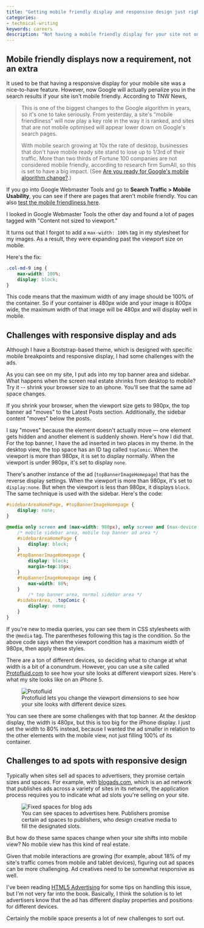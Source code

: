 ```yaml
---
title: "Getting mobile friendly display and responsive design just right, especially with ads"
categories:
- technical-writing
keywords: careers
description: "Not having a mobile friendly display for your site not only strains readers on mobile devices, it can hurt your SEO. Making your site mobile friendly also poses some unique challenges with advertising slots, because the slots shift around when you switch from desktop to mobile."
---
```


## Mobile friendly displays now a requirement, not an extra
It used to be that having a responsive display for your mobile site was a nice-to-have feature. However, now Google will actually penalize you in the search results if your site isn't mobile friendly. According to TNW News, 

>This is one of the biggest changes to the Google algorithm in years, so it's one to take seriously. From yesterday, a site's “mobile friendliness” will now play a key role in the way it is ranked, and sites that are not mobile optimised will appear lower down on Google's search pages.
>
>With mobile search growing at 10x the rate of desktop, businesses that don't have mobile ready site stand to lose up to 1/3rd of their traffic. More than two thirds of Fortune 100 companies are not considered mobile friendly, according to research firm SumAll, so this is set to have a big impact. (See [Are you ready for Google's mobile algorithm change?](http://thenextweb.com/google/2015/04/22/are-you-ready-for-googles-mobile-algorithm-change/).)

If you go into Google Webmaster Tools and go to **Search Traffic > Mobile Usability**, you can see if there are pages that aren't mobile friendly. You can also [test the mobile friendliness here](https://www.google.com/webmasters/tools/mobile-friendly/).

I looked in Google Webmaster Tools the other day and found a lot of pages tagged with "Content not sized to viewport."

It turns out that I forgot to add a `max-width: 100%` tag in my stylesheet for my images. As a result, they were expanding past the viewport size on mobile.

Here's the fix:

```css
.col-md-9 img {
    max-width: 100%;
    display: block;
}
```

This code means that the maximum width of any image should be 100% of the container. So if your container is 480px wide and your image is 800px wide, the maximum width of that image will be 480px and will display well in mobile.

## Challenges with responsive display and ads

Although I have a Bootstrap-based theme, which is designed with specific mobile breakpoints and responsive display, I had some challenges with the ads. 

As you can see on my site, I put ads into my top banner area and sidebar. What happens when the screen real estate shrinks from desktop to mobile? Try it -- shrink your browser size to an iphone. You'll see that the same ad space changes. 

If you shrink your browser, when the viewport size gets to 980px, the top banner ad "moves" to the Latest Posts section. Additionally, the sidebar content "moves" below the posts.

I say "moves" because the element doesn't actually move &mdash; one element gets hidden and another element is suddenly shown. Here's how I did that. For the top banner, I have the ad inserted in two places in my theme. In the desktop view, the top space has an ID tag called `topComic`. When the viewport is more than 980px, it is set to display normally. When the viewport is under 980px, it's set to display `none`. 

There's another instance of the ad (`topBannerImageHomepage`) that has the reverse display settings. When the viewport is more than 980px, it's set to `display:none`. But when the viewport is less than 980px, it displays `block`. The same technique is used with the sidebar. Here's the code:

```css
#sidebarAreaHomePage, #topBannerImageHomepage {
    display: none;
}

@media only screen and (max-width: 980px), only screen and (max-device-width: 980px){
    /* mobile sidebar area, mobile top banner ad area */
    #sidebarAreaHomePage {
        display: block;
    }
    #topBannerImageHomepage {
        display: block;
        margin-top:10px;
    }
    #topBannerImageHomepage img {
        max-width: 80%;
    }
        /* top banner area, normal sidebar area */
    #sidebarArea, .topComic {
        display: none;
    }
}
```

If you're new to media queries, you can see them in CSS stylesheets with the `@media` tag. The parentheses following this tag is the condition. So the above code says when the viewport condition has a maximum width of 980px, then apply these styles.

There are a ton of different devices, so deciding what to change at what width is a bit of a conundrum. However, you can use a site called [Protofluid.com](http://app.protofluid.com) to see how your site looks at different viewport sizes. Here's what my site looks like on an iPhone 5.

<figure><img src="{{ "https://s3.us-west-1.wasabisys.com/idbwmedia.com/images/protofluid.png" | prepend: site.baseurl }}" alt="Protofluid" /><figcaption>Protofluid lets you change the viewport dimensions to see how your site looks with different device sizes.</figcaption></figure>

You can see there are some challenges with that top banner. At the desktop display, the width is 480px, but this is too big for the iPhone display. I just set the width to 80% instead, because I wanted the ad smaller in relation to the other elements with the mobile view, not just filling 100% of its container.

## Challenges to ad spots with responsive design

Typically when sites sell ad spaces to advertisers, they promise certain sizes and spaces. For example, with [blogads.com](http://blogads.com), which is an ad network that publishes ads across a variety of sites in its network, the application process requires you to indicate what ad slots you're selling on your site. 

<figure><img src="{{ "https://s3.us-west-1.wasabisys.com/idbwmedia.com/images/blogads.png" | prepend: site.baseurl }}" alt="Fixed spaces for blog ads" /><figcaption>You can see spaces to advertises here. Publishers promise certain ad spaces to publishers, who design creative media to fill the designated slots.</figcaption></figure>

But how do these same spaces change when your site shifts into mobile view? No mobile view has this kind of real estate. 

Given that mobile interactions are growing (for example, about 18% of my site's traffic comes from mobile and tablet devices), figuring out ad spaces can be more challenging. Ad creatives need to be somewhat responsive as well.

I've been reading [HTML5 Advertising](http://www.amazon.com/HTML5-Advertising-Experts-Voice-Development/dp/1430246022) for some tips on handling this issue, but I'm not very far into the book. Basically, I think the solution is to let advertisers know that the ad has different display properties and positions for different devices.

Certainly the mobile space presents a lot of new challenges to sort out.





